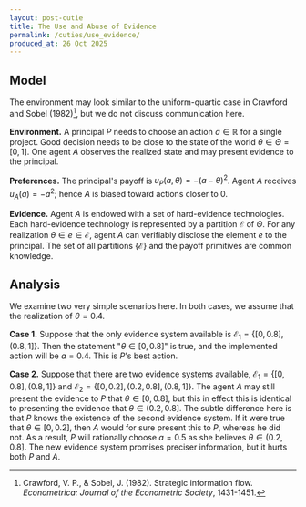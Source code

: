 ```yaml
---
layout: post-cutie
title: The Use and Abuse of Evidence
permalink: /cuties/use_evidence/
produced_at: 26 Oct 2025
---
```


<!-- *Meta writes a list showing how many lines of codes are written by each person. Is that the best possible way to pick out LeCun?* -->

## Model

The environment may look similar to the uniform-quartic case in Crawford and Sobel (1982)[^1], but we do not discuss communication here.

**Environment.** A principal $P$ needs to choose an action $a \in \mathbb{R}$ for a single project. Good decision needs to be close to the state of the world $\theta \in \Theta = [0,1]$. One agent $A$ observes the realized state and may present evidence to the principal.

**Preferences.** The principal's payoff is $u_P(a,\theta) = -(a-\theta)^2$. Agent $A$ receives $u_{A}(a) = -a^2$; hence $A$ is biased toward actions closer to 0.

**Evidence.** Agent $A$ is endowed with a set of hard-evidence technologies. Each hard-evidence technology is represented by a partition $\mathcal{E}$ of $\Theta$. For any realization $\theta \in e \in \mathcal{E}$, agent $A$ can verifiably disclose the element $e$ to the principal. The set of all partitions $\lbrace \mathcal{E} \rbrace$ and the payoff primitives are common knowledge.


## Analysis

We examine two very simple scenarios here. In both cases, we assume that the realization of $\theta = 0.4$.

**Case 1.** Suppose that the only evidence system available is $\mathcal{E_1} = \lbrace [0, 0.8], (0.8, 1] \rbrace$. Then the statement "$\theta \in [0, 0.8]$" is true, and the implemented action will be $a = 0.4$. This is $P$'s best action.

**Case 2.** Suppose that there are two evidence systems available, $\mathcal{E_1} = \lbrace [0, 0.8], (0.8, 1] \rbrace$ and $\mathcal{E_2} = \lbrace [0, 0.2], (0.2, 0.8], (0.8, 1] \rbrace$. The agent $A$ may still present the evidence to $P$ that $\theta \in [0, 0.8]$, but this in effect this is identical to presenting the evidence that $\theta \in (0.2, 0.8]$. The subtle difference here is that $P$ knows the existence of the second evidence system. If it were true that $\theta \in [0, 0.2]$, then $A$ would for sure present this to $P$, whereas he did not. As a result, $P$ will rationally choose $a = 0.5$ as she believes $\theta \in (0.2, 0.8]$. The new evidence system promises preciser information, but it hurts both $P$ and $A$.


[^1]: Crawford, V. P., & Sobel, J. (1982). Strategic information flow. *Econometrica: Journal of the Econometric Society*, 1431-1451.